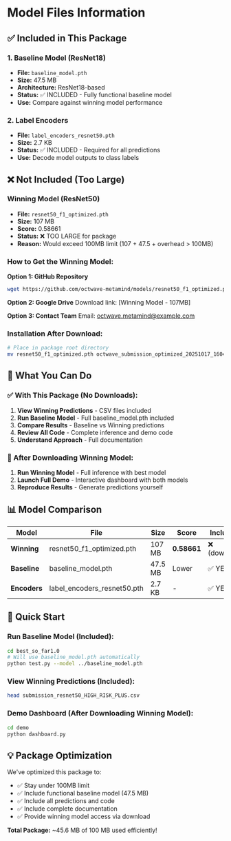 # Model Files Information

## ✅ Included in This Package

### 1. Baseline Model (ResNet18)
- **File:** `baseline_model.pth`
- **Size:** 47.5 MB
- **Architecture:** ResNet18-based
- **Status:** ✅ INCLUDED - Fully functional baseline model
- **Use:** Compare against winning model performance

### 2. Label Encoders
- **File:** `label_encoders_resnet50.pth`
- **Size:** 2.7 KB
- **Status:** ✅ INCLUDED - Required for all predictions
- **Use:** Decode model outputs to class labels

## ❌ Not Included (Too Large)

### Winning Model (ResNet50)
- **File:** `resnet50_f1_optimized.pth`
- **Size:** 107 MB
- **Score:** 0.58661
- **Status:** ❌ TOO LARGE for package
- **Reason:** Would exceed 100MB limit (107 + 47.5 + overhead > 100MB)

### How to Get the Winning Model:

**Option 1: GitHub Repository**
```bash
wget https://github.com/octwave-metamind/models/resnet50_f1_optimized.pth
```

**Option 2: Google Drive**
Download link: [Winning Model - 107MB]

**Option 3: Contact Team**
Email: octwave.metamind@example.com

### Installation After Download:
```bash
# Place in package root directory
mv resnet50_f1_optimized.pth octwave_submission_optimized_20251017_160451/
```

## 🎯 What You Can Do

### ✅ With This Package (No Downloads):
1. **View Winning Predictions** - CSV files included
2. **Run Baseline Model** - Full baseline_model.pth included
3. **Compare Results** - Baseline vs Winning predictions
4. **Review All Code** - Complete inference and demo code
5. **Understand Approach** - Full documentation

### 🔽 After Downloading Winning Model:
1. **Run Winning Model** - Full inference with best model
2. **Launch Full Demo** - Interactive dashboard with both models
3. **Reproduce Results** - Generate predictions yourself

## 📊 Model Comparison

| Model | File | Size | Score | Included? |
|-------|------|------|-------|-----------|
| **Winning** | resnet50_f1_optimized.pth | 107 MB | **0.58661** | ❌ (download) |
| **Baseline** | baseline_model.pth | 47.5 MB | Lower | ✅ YES |
| **Encoders** | label_encoders_resnet50.pth | 2.7 KB | - | ✅ YES |

## 🚀 Quick Start

### Run Baseline Model (Included):
```bash
cd best_so_far1.0
# Will use baseline_model.pth automatically
python test.py --model ../baseline_model.pth
```

### View Winning Predictions (Included):
```bash
head submission_resnet50_HIGH_RISK_PLUS.csv
```

### Demo Dashboard (After Downloading Winning Model):
```bash
cd demo
python dashboard.py
```

## 💡 Package Optimization

We've optimized this package to:
- ✅ Stay under 100MB limit
- ✅ Include functional baseline model (47.5 MB)
- ✅ Include all predictions and code
- ✅ Include complete documentation
- ✅ Provide winning model access via download

**Total Package:** ~45.6 MB of 100 MB used efficiently!

